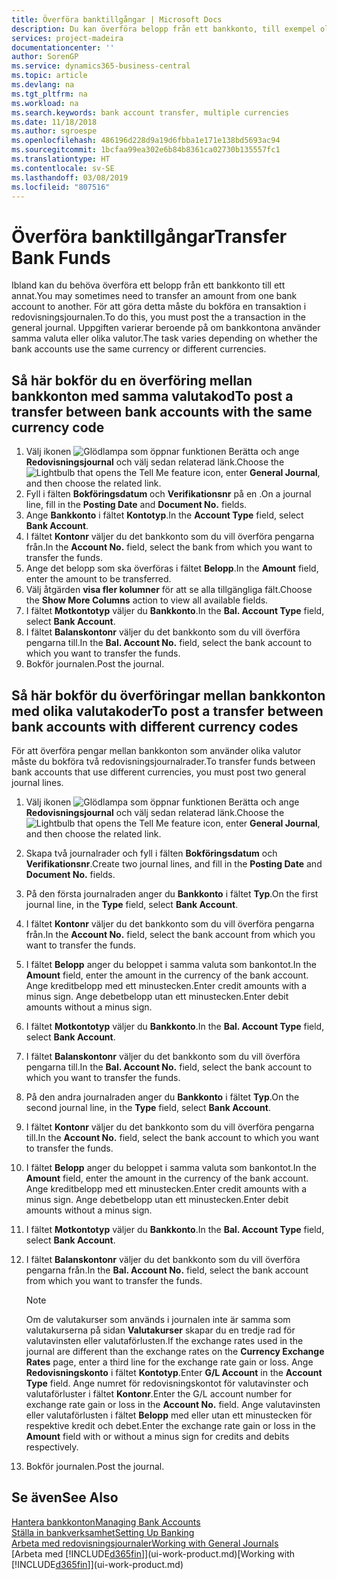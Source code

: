 ```yaml
---
title: Överföra banktillgångar | Microsoft Docs
description: Du kan överföra belopp från ett bankkonto, till exempel olika valutor genom att bokföra transaktionen i redovisningsjournalen.
services: project-madeira
documentationcenter: ''
author: SorenGP
ms.service: dynamics365-business-central
ms.topic: article
ms.devlang: na
ms.tgt_pltfrm: na
ms.workload: na
ms.search.keywords: bank account transfer, multiple currencies
ms.date: 11/18/2018
ms.author: sgroespe
ms.openlocfilehash: 486196d228d9a19d6fbba1e171e138bd5693ac94
ms.sourcegitcommit: 1bcfaa99ea302e6b84b8361ca02730b135557fc1
ms.translationtype: HT
ms.contentlocale: sv-SE
ms.lasthandoff: 03/08/2019
ms.locfileid: "807516"
---
```

# <a name="transfer-bank-funds"></a><span data-ttu-id="a0954-103">Överföra banktillgångar</span><span class="sxs-lookup"><span data-stu-id="a0954-103">Transfer Bank Funds</span></span>
<span data-ttu-id="a0954-104">Ibland kan du behöva överföra ett belopp från ett bankkonto till ett annat.</span><span class="sxs-lookup"><span data-stu-id="a0954-104">You may sometimes need to transfer an amount from one bank account to another.</span></span> <span data-ttu-id="a0954-105">För att göra detta måste du bokföra en transaktion i redovisningsjournalen.</span><span class="sxs-lookup"><span data-stu-id="a0954-105">To do this, you must post the a transaction in the general journal.</span></span> <span data-ttu-id="a0954-106">Uppgiften varierar beroende på om bankkontona använder samma valuta eller olika valutor.</span><span class="sxs-lookup"><span data-stu-id="a0954-106">The task varies depending on whether the bank accounts use the same currency or different currencies.</span></span>

## <a name="to-post-a-transfer-between-bank-accounts-with-the-same-currency-code"></a><span data-ttu-id="a0954-107">Så här bokför du en överföring mellan bankkonton med samma valutakod</span><span class="sxs-lookup"><span data-stu-id="a0954-107">To post a transfer between bank accounts with the same currency code</span></span>
1. <span data-ttu-id="a0954-108">Välj ikonen ![Glödlampa som öppnar funktionen Berätta](media/ui-search/search_small.png "Berätta vad du vill göra") och ange **Redovisningsjournal** och välj sedan relaterad länk.</span><span class="sxs-lookup"><span data-stu-id="a0954-108">Choose the ![Lightbulb that opens the Tell Me feature](media/ui-search/search_small.png "Tell me what you want to do") icon, enter **General Journal**, and then choose the related link.</span></span>
2. <span data-ttu-id="a0954-109">Fyll i fälten **Bokföringsdatum** och **Verifikationsnr** på en .</span><span class="sxs-lookup"><span data-stu-id="a0954-109">On a journal line, fill in the **Posting Date** and **Document No.** fields.</span></span>
3. <span data-ttu-id="a0954-110">Ange **Bankkonto** i fältet **Kontotyp**.</span><span class="sxs-lookup"><span data-stu-id="a0954-110">In the **Account Type** field, select **Bank Account**.</span></span>
4. <span data-ttu-id="a0954-111">I fältet **Kontonr** väljer du det bankkonto som du vill överföra pengarna från.</span><span class="sxs-lookup"><span data-stu-id="a0954-111">In the **Account No.** field, select the bank from which you want to transfer the funds.</span></span>
5. <span data-ttu-id="a0954-112">Ange det belopp som ska överföras i fältet **Belopp**.</span><span class="sxs-lookup"><span data-stu-id="a0954-112">In the **Amount** field, enter the amount to be transferred.</span></span>
6. <span data-ttu-id="a0954-113">Välj åtgärden **visa fler kolumner** för att se alla tillgängliga fält.</span><span class="sxs-lookup"><span data-stu-id="a0954-113">Choose the **Show More Columns** action to view all available fields.</span></span>
7. <span data-ttu-id="a0954-114">I fältet **Motkontotyp** väljer du **Bankkonto**.</span><span class="sxs-lookup"><span data-stu-id="a0954-114">In the **Bal. Account Type** field, select **Bank Account**.</span></span>
8. <span data-ttu-id="a0954-115">I fältet **Balanskontonr** väljer du det bankkonto som du vill överföra pengarna till.</span><span class="sxs-lookup"><span data-stu-id="a0954-115">In the **Bal. Account No.** field, select the bank account to which you want to transfer the funds.</span></span>
9. <span data-ttu-id="a0954-116">Bokför journalen.</span><span class="sxs-lookup"><span data-stu-id="a0954-116">Post the journal.</span></span>

## <a name="to-post-a-transfer-between-bank-accounts-with-different-currency-codes"></a><span data-ttu-id="a0954-117">Så här bokför du överföringar mellan bankkonton med olika valutakoder</span><span class="sxs-lookup"><span data-stu-id="a0954-117">To post a transfer between bank accounts with different currency codes</span></span>
<span data-ttu-id="a0954-118">För att överföra pengar mellan bankkonton som använder olika valutor måste du bokföra två redovisningsjournalrader.</span><span class="sxs-lookup"><span data-stu-id="a0954-118">To transfer funds between bank accounts that use different currencies, you must post two general journal lines.</span></span>

1. <span data-ttu-id="a0954-119">Välj ikonen ![Glödlampa som öppnar funktionen Berätta](media/ui-search/search_small.png "Berätta vad du vill göra") och ange **Redovisningsjournal** och välj sedan relaterad länk.</span><span class="sxs-lookup"><span data-stu-id="a0954-119">Choose the ![Lightbulb that opens the Tell Me feature](media/ui-search/search_small.png "Tell me what you want to do") icon, enter **General Journal**, and then choose the related link.</span></span>
2. <span data-ttu-id="a0954-120">Skapa två journalrader och fyll i fälten **Bokföringsdatum** och **Verifikationsnr**.</span><span class="sxs-lookup"><span data-stu-id="a0954-120">Create two journal lines, and fill in the **Posting Date** and **Document No.** fields.</span></span>
3. <span data-ttu-id="a0954-121">På den första journalraden anger du **Bankkonto** i fältet **Typ**.</span><span class="sxs-lookup"><span data-stu-id="a0954-121">On the first journal line, in the **Type** field, select **Bank Account**.</span></span>
4. <span data-ttu-id="a0954-122">I fältet **Kontonr** väljer du det bankkonto som du vill överföra pengarna från.</span><span class="sxs-lookup"><span data-stu-id="a0954-122">In the **Account No.** field, select the bank account from which you want to transfer the funds.</span></span>
5. <span data-ttu-id="a0954-123">I fältet **Belopp** anger du beloppet i samma valuta som bankontot.</span><span class="sxs-lookup"><span data-stu-id="a0954-123">In the **Amount** field, enter the amount in the currency of the bank account.</span></span> <span data-ttu-id="a0954-124">Ange kreditbelopp med ett minustecken.</span><span class="sxs-lookup"><span data-stu-id="a0954-124">Enter credit amounts with a minus sign.</span></span> <span data-ttu-id="a0954-125">Ange debetbelopp utan ett minustecken.</span><span class="sxs-lookup"><span data-stu-id="a0954-125">Enter debit amounts without a minus sign.</span></span>
6. <span data-ttu-id="a0954-126">I fältet **Motkontotyp** väljer du **Bankkonto**.</span><span class="sxs-lookup"><span data-stu-id="a0954-126">In the **Bal. Account Type** field, select **Bank Account**.</span></span>
7. <span data-ttu-id="a0954-127">I fältet **Balanskontonr** väljer du det bankkonto som du vill överföra pengarna till.</span><span class="sxs-lookup"><span data-stu-id="a0954-127">In the **Bal. Account No.** field, select the bank account to which you want to transfer the funds.</span></span>
8. <span data-ttu-id="a0954-128">På den andra journalraden anger du **Bankkonto** i fältet **Typ**.</span><span class="sxs-lookup"><span data-stu-id="a0954-128">On the second journal line, in the **Type** field, select **Bank Account**.</span></span>
9. <span data-ttu-id="a0954-129">I fältet **Kontonr** väljer du det bankkonto som du vill överföra pengarna till.</span><span class="sxs-lookup"><span data-stu-id="a0954-129">In the **Account No.** field, select the bank account to which you want to transfer the funds.</span></span>
10. <span data-ttu-id="a0954-130">I fältet **Belopp** anger du beloppet i samma valuta som bankontot.</span><span class="sxs-lookup"><span data-stu-id="a0954-130">In the **Amount** field, enter the amount in the currency of the bank account.</span></span> <span data-ttu-id="a0954-131">Ange kreditbelopp med ett minustecken.</span><span class="sxs-lookup"><span data-stu-id="a0954-131">Enter credit amounts with a minus sign.</span></span> <span data-ttu-id="a0954-132">Ange debetbelopp utan ett minustecken.</span><span class="sxs-lookup"><span data-stu-id="a0954-132">Enter debit amounts without a minus sign.</span></span>
11. <span data-ttu-id="a0954-133">I fältet **Motkontotyp** väljer du **Bankkonto**.</span><span class="sxs-lookup"><span data-stu-id="a0954-133">In the **Bal. Account Type** field, select **Bank Account**.</span></span>  
12. <span data-ttu-id="a0954-134">I fältet **Balanskontonr** väljer du det bankkonto som du vill överföra pengarna från.</span><span class="sxs-lookup"><span data-stu-id="a0954-134">In the **Bal. Account No.** field, select the bank account from which you want to transfer the funds.</span></span>

    > [!NOTE]  
    > <span data-ttu-id="a0954-135">Om de valutakurser som används i journalen inte är samma som valutakurserna på sidan **Valutakurser** skapar du en tredje rad för valutavinsten eller valutaförlusten.</span><span class="sxs-lookup"><span data-stu-id="a0954-135">If the exchange rates used in the journal are different than the exchange rates on the **Currency Exchange Rates** page, enter a third line for the exchange rate gain or loss.</span></span> <span data-ttu-id="a0954-136">Ange **Redovisningskonto** i fältet **Kontotyp**.</span><span class="sxs-lookup"><span data-stu-id="a0954-136">Enter **G/L Account** in the **Account Type** field.</span></span> <span data-ttu-id="a0954-137">Ange numret för redovisningskontot för valutavinster och valutaförluster i fältet **Kontonr**.</span><span class="sxs-lookup"><span data-stu-id="a0954-137">Enter the G/L account number for exchange rate gain or loss in the **Account No.** field.</span></span> <span data-ttu-id="a0954-138">Ange valutavinsten eller valutaförlusten i fältet **Belopp** med eller utan ett minustecken för respektive kredit och debet.</span><span class="sxs-lookup"><span data-stu-id="a0954-138">Enter the exchange rate gain or loss in the **Amount** field with or without a minus sign for credits and debits respectively.</span></span>
13. <span data-ttu-id="a0954-139">Bokför journalen.</span><span class="sxs-lookup"><span data-stu-id="a0954-139">Post the journal.</span></span>

## <a name="see-also"></a><span data-ttu-id="a0954-140">Se även</span><span class="sxs-lookup"><span data-stu-id="a0954-140">See Also</span></span>
[<span data-ttu-id="a0954-141">Hantera bankkonton</span><span class="sxs-lookup"><span data-stu-id="a0954-141">Managing Bank Accounts</span></span>](bank-manage-bank-accounts.md)  
[<span data-ttu-id="a0954-142">Ställa in bankverksamhet</span><span class="sxs-lookup"><span data-stu-id="a0954-142">Setting Up Banking</span></span>](bank-setup-banking.md)  
[<span data-ttu-id="a0954-143">Arbeta med redovisningsjournaler</span><span class="sxs-lookup"><span data-stu-id="a0954-143">Working with General Journals</span></span>](ui-work-general-journals.md)  
<span data-ttu-id="a0954-144">[Arbeta med [!INCLUDE[d365fin](includes/d365fin_md.md)]](ui-work-product.md)</span><span class="sxs-lookup"><span data-stu-id="a0954-144">[Working with [!INCLUDE[d365fin](includes/d365fin_md.md)]](ui-work-product.md)</span></span>

